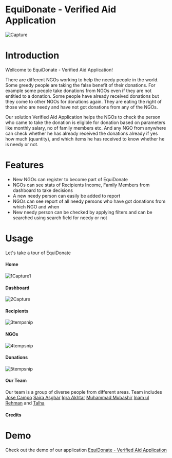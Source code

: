 # EquiDonate - Verified Aid Application
![Capture](https://github.com/inamprograms/VerifAid/assets/113470083/f9d0a09b-e12c-40b2-8049-3d7eaaaed03b)

# Introduction
<p> Wellcome to EquiDonate - Verified Aid Application! </p>

<p>There are different NGOs working to help the needy people in the world. Some greedy people are taking the false benefit of their donations. For example some people take donations from NGOs even if they are not entitled to a donation. Some people have already received donations but they come to other NGOs for donations again. They are eating the right of those who are needy and have not got donations from any of the NGOs. </p>
<p>Our solution Verified Aid Application helps the NGOs to check the person who came to take the donation is eligible for donation based on parameters like monthly salary, no of family members etc. And any NGO from anywhere can check whether he has already received the donations already if yes how much (quantity), and which items he has received to know whether he is needy or not. </p>

# Features
* New NGOs can register to become part of EquiDonate
* NGOs can see stats of Recipients Income, Family Members from dashboard to take decisions
* A new needy person can easily be added to report
* NGOs can see report of all needy persons who have got donations from which NGO and when
* New needy person can be checked by applying filters and can be searched using search field for needy or not

# Usage
Let's take a tour of EquiDonate
#### Home
![1Capture1](https://github.com/inamprograms/VerifAid/assets/113470083/7cdceb7e-320c-4382-818c-901404349072)

#### Dashboard
![2Capture](https://github.com/inamprograms/VerifAid/assets/113470083/9fc54b34-158d-4bfc-8eda-c9890cd89546)

#### Recipients
![3tempsnip](https://github.com/inamprograms/VerifAid/assets/113470083/e35f6bd0-0949-4815-b912-c8ca350e9b94)

#### NGOs
![4tempsnip](https://github.com/inamprograms/VerifAid/assets/113470083/9d4aea9c-fe76-417f-a571-6292b0ee57a9)

#### Donations
![5tempsnip](https://github.com/inamprograms/VerifAid/assets/113470083/a33652db-268c-4d34-81bd-a6ca47bbb9aa)

#### Our Team
<p>Our team is a group of diverse people from different areas.
Team includes 
  <a href="https://www.linkedin.com/in/jose-rodrigo-campo-vargas-b19894183/">Jose Campo</a>
  <a href="https://www.linkedin.com/in/saira-asghar-859977141/">Saira Asghar</a>
  <a href="https://www.linkedin.com/in/iqra-akhtar-/">Iqra Akhtar</a>
  <a href="https://www.linkedin.com/in/muhammad-mubashir-3a9b3b24b/">Muhammad Mubashir</a>
  <a href="https://www.linkedin.com/in/inamulrehman/">Inam ul Rehman</a>
  and 
  <a href="">Talha</a>

</p>

#### Credits

# Demo
<p>
  Check out the demo of our application 
  <a href="">EquiDonate - Verified Aid Application</a>
</p>



